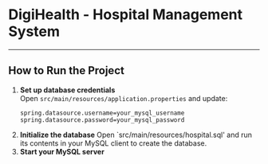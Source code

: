 # DigiHealth - Hospital Management System

---

##  How to Run the Project

1. **Set up database credentials**  
   Open `src/main/resources/application.properties` and update:
   ```properties
   spring.datasource.username=your_mysql_username
   spring.datasource.password=your_mysql_password
2. **Initialize the database**
   Open `src/main/resources/hospital.sql' and
    run its contents in your MySQL client to create the database.
3. **Start your MySQL server**
